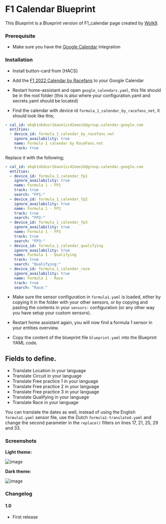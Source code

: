 # F1 Calendar Blueprint

This Blueprint is a Blueprint version of F1_calendar page created by [Wolk9](https://github.com/dwainscheeren/dwains-dashboard-addons/tree/for-dd-2.0/more_page/f1_calendar).

### Prerequisite
- Make sure you have the [Google Calendar](https://www.home-assistant.io/integrations/google) integration

### Installation

- Install button-card from [HACS]

- Add the [F1 2022 Calendar by Racefans](https://www.racefans.net/contact/f1-fanatic-calendar/) to your Google Calendar
- Restart home-assistant and open `google_calendars.yaml`, this file should be in the root folder (this is also where your configuration.yaml and secrets.yaml should be located)
- Find the calendar with device id `formula_1_calendar_by_racefans_net`, it should look like this;
```yaml
- cal_id: ekqk1nbdusr1baon1ic42oeeik@group.calendar.google.com
  entities:
  - device_id: formula_1_calendar_by_racefans_net
    ignore_availability: true
    name: Formula 1 calendar by RaceFans.net
    track: true
``` 
Replace it with the following;
```yaml
- cal_id: ekqk1nbdusr1baon1ic42oeeik@group.calendar.google.com
  entities:
  - device_id: formula_1_calendar_fp1
    ignore_availability: true
    name: Formula 1 - FP1
    track: true
    search: "FP1:"
  - device_id: formula_1_calendar_fp2
    ignore_availability: true
    name: Formula 1 - FP2
    track: true
    search: "FP2:"
  - device_id: formula_1_calendar_fp3
    ignore_availability: true
    name: Formula 1 - FP3
    track: true
    search: "FP3:"
  - device_id: formula_1_calendar_qualifying
    ignore_availability: true
    name: Formula 1 - Qualifying
    track: true
    search: "Qualifying:"
  - device_id: formula_1_calendar_race
    ignore_availability: true
    name: Formula 1 - Race
    track: true
    search: "Race:"
```
- Make sure the sensor configuration in `formula1.yaml` is loaded, either by copying it in the folder with your other sensors, or by copying and pasting the contents in your `sensors:` configuration (or any other way you have setup your custom sensors).
- Restart home assistant again, you will now find a formula 1 sensor in your entities overview.

- Copy the content of the blueprint file `blueprint.yaml` into the Blueprint YAML code.

 ## Fields to define.
 - Translate Location in your language
 - Translate Circuit in your language
 - Translate Free practice 1 in your language
 - Translate Free practice 2 in your language
 - Translate Free practice 3 in your language
 - Translate Qualifying in your language
 - Translate Race in your language

You can translate the dates as well, instead of using the English `formula1.yaml` sensor file, use the Dutch `formula1-translated.yaml` and change the second parameter in the `replace()` filters on lines 17, 21, 25, 29 and 33.

### Screenshots
**Light theme:**<br>

![image](https://user-images.githubusercontent.com/83040228/165640441-eab40711-c78f-4868-a630-dc6cd6f113d6.png)

**Dark theme:**<br>

![image](https://user-images.githubusercontent.com/83040228/165640456-73fa68d0-e5f7-4897-acd2-6e685e1bac44.png)

### Changelog
#### 1.0
- First release
